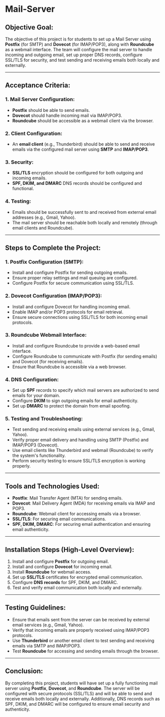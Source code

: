 # Mail-Server

## Objective Goal:
The objective of this project is for students to set up a Mail Server using **Postfix** (for SMTP) and **Dovecot** (for IMAP/POP3), along with **Roundcube** as a webmail interface. The team will configure the mail server to handle incoming and outgoing email, set up proper DNS records, configure SSL/TLS for security, and test sending and receiving emails both locally and externally.

---

## Acceptance Criteria:

### 1. **Mail Server Configuration:**
   - **Postfix** should be able to send emails.
   - **Dovecot** should handle incoming mail via IMAP/POP3.
   - **Roundcube** should be accessible as a webmail client via the browser.

### 2. **Client Configuration:**
   - An **email client** (e.g., Thunderbird) should be able to send and receive emails via the configured mail server using **SMTP** and **IMAP/POP3**.

### 3. **Security:**
   - **SSL/TLS** encryption should be configured for both outgoing and incoming emails.
   - **SPF, DKIM, and DMARC** DNS records should be configured and functional.

### 4. **Testing:**
   - Emails should be successfully sent to and received from external email addresses (e.g., Gmail, Yahoo).
   - The mail server should be reachable both locally and remotely (through email clients and Roundcube).

---

## Steps to Complete the Project:

### 1. **Postfix Configuration (SMTP):**
   - Install and configure Postfix for sending outgoing emails.
   - Ensure proper relay settings and mail queuing are configured.
   - Configure Postfix for secure communication using SSL/TLS.
   
### 2. **Dovecot Configuration (IMAP/POP3):**
   - Install and configure Dovecot for handling incoming email.
   - Enable IMAP and/or POP3 protocols for email retrieval.
   - Ensure secure connections using SSL/TLS for both incoming email protocols.
   
### 3. **Roundcube Webmail Interface:**
   - Install and configure Roundcube to provide a web-based email interface.
   - Configure Roundcube to communicate with Postfix (for sending emails) and Dovecot (for receiving emails).
   - Ensure that Roundcube is accessible via a web browser.
   
### 4. **DNS Configuration:**
   - Set up **SPF** records to specify which mail servers are authorized to send emails for your domain.
   - Configure **DKIM** to sign outgoing emails for email authenticity.
   - Set up **DMARC** to protect the domain from email spoofing.
   
### 5. **Testing and Troubleshooting:**
   - Test sending and receiving emails using external services (e.g., Gmail, Yahoo).
   - Verify proper email delivery and handling using SMTP (Postfix) and IMAP/POP3 (Dovecot).
   - Use email clients like Thunderbird and webmail (Roundcube) to verify the system's functionality.
   - Perform security testing to ensure SSL/TLS encryption is working properly.

---

## Tools and Technologies Used:
- **Postfix**: Mail Transfer Agent (MTA) for sending emails.
- **Dovecot**: Mail Delivery Agent (MDA) for receiving emails via IMAP and POP3.
- **Roundcube**: Webmail client for accessing emails via a browser.
- **SSL/TLS**: For securing email communications.
- **SPF, DKIM, DMARC**: For securing email authentication and ensuring email authenticity.

---

## Installation Steps (High-Level Overview):
1. Install and configure **Postfix** for outgoing email.
2. Install and configure **Dovecot** for incoming email.
3. Install **Roundcube** for webmail access.
4. Set up **SSL/TLS** certificates for encrypted email communication.
5. Configure **DNS records** for SPF, DKIM, and DMARC.
6. Test and verify email communication both locally and externally.

---

## Testing Guidelines:
- Ensure that emails sent from the server can be received by external email services (e.g., Gmail, Yahoo).
- Verify that incoming emails are properly received using IMAP/POP3 protocols.
- Use **Thunderbird** or another email client to test sending and receiving emails via SMTP and IMAP/POP3.
- Test **Roundcube** for accessing and sending emails through the browser.

---

## Conclusion:
By completing this project, students will have set up a fully functioning mail server using **Postfix**, **Dovecot**, and **Roundcube**. The server will be configured with secure protocols (SSL/TLS) and will be able to send and receive emails both locally and externally. Additionally, DNS records such as SPF, DKIM, and DMARC will be configured to ensure email security and authenticity.
